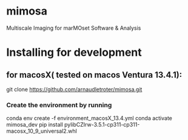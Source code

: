 # mimosa
Multiscale Imaging for marMOset Software &amp; Analysis

# Installing for development

## for macosX( tested on macos Ventura 13.4.1):

git clone https://github.com/arnaudletroter/mimosa.git

### Create the environment by running
conda env create -f environment_macosX_13.4.yml
conda activate mimosa_dev
pip install pylibCZIrw-3.5.1-cp311-cp311-macosx_10_9_universal2.whl 
